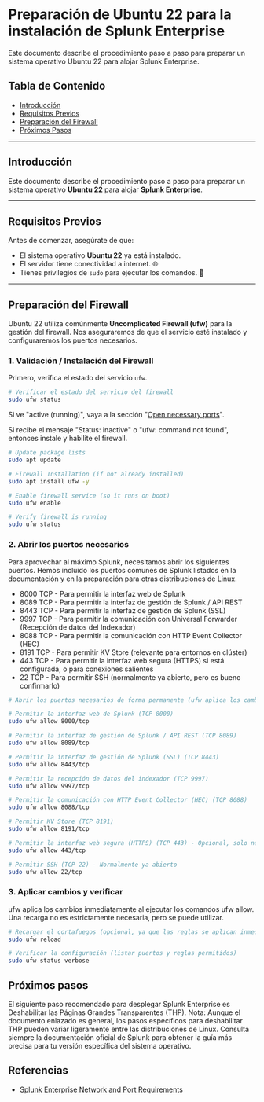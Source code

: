 # Preparación de Ubuntu 22 para la instalación de Splunk Enterprise

Este documento describe el procedimiento paso a paso para preparar un sistema operativo Ubuntu 22 para alojar Splunk Enterprise.

## Tabla de Contenido
- [Introducción](#introducción)
- [Requisitos Previos](#requisitos-previos)
- [Preparación del Firewall](#preparación-del-firewall)
- [Próximos Pasos](#próximos-pasos)

---

## Introducción
Este documento describe el procedimiento paso a paso para preparar un sistema operativo **Ubuntu 22** para alojar **Splunk Enterprise**.

---

## Requisitos Previos
Antes de comenzar, asegúrate de que:

* El sistema operativo **Ubuntu 22** ya está instalado.
* El servidor tiene conectividad a internet. 🌐
* Tienes privilegios de `sudo` para ejecutar los comandos. 🔑

---

## Preparación del Firewall
Ubuntu 22 utiliza comúnmente **Uncomplicated Firewall (ufw)** para la gestión del firewall. Nos aseguraremos de que el servicio esté instalado y configuraremos los puertos necesarios.

### 1. Validación / Instalación del Firewall
Primero, verifica el estado del servicio `ufw`.

```bash
# Verificar el estado del servicio del firewall
sudo ufw status
```

Si ve "active (running)", vaya a la sección "[Open necessary ports](#open-necessary-ports)".

Si recibe el mensaje "Status: inactive" o "ufw: command not found", entonces instale y habilite el firewall.

```bash
# Update package lists
sudo apt update

# Firewall Installation (if not already installed)
sudo apt install ufw -y

# Enable firewall service (so it runs on boot)
sudo ufw enable

# Verify firewall is running
sudo ufw status
```

### 2. Abrir los puertos necesarios

Para aprovechar al máximo Splunk, necesitamos abrir los siguientes puertos. Hemos incluido los puertos comunes de Splunk listados en la documentación y en la preparación para otras distribuciones de Linux.

* 8000 TCP - Para permitir la interfaz web de Splunk
* 8089 TCP - Para permitir la interfaz de gestión de Splunk / API REST
* 8443 TCP - Para permitir la interfaz de gestión de Splunk (SSL)
* 9997 TCP - Para permitir la comunicación con Universal Forwarder (Recepción de datos del Indexador)
* 8088 TCP - Para permitir la comunicación con HTTP Event Collector (HEC)
* 8191 TCP - Para permitir KV Store (relevante para entornos en clúster)
* 443 TCP - Para permitir la interfaz web segura (HTTPS) si está configurada, o para conexiones salientes
* 22 TCP - Para permitir SSH (normalmente ya abierto, pero es bueno confirmarlo)

``` bash
# Abrir los puertos necesarios de forma permanente (ufw aplica los cambios inmediatamente)

# Permitir la interfaz web de Splunk (TCP 8000)
sudo ufw allow 8000/tcp

# Permitir la interfaz de gestión de Splunk / API REST (TCP 8089)
sudo ufw allow 8089/tcp

# Permitir la interfaz de gestión de Splunk (SSL) (TCP 8443)
sudo ufw allow 8443/tcp

# Permitir la recepción de datos del indexador (TCP 9997)
sudo ufw allow 9997/tcp

# Permitir la comunicación con HTTP Event Collector (HEC) (TCP 8088)
sudo ufw allow 8088/tcp

# Permitir KV Store (TCP 8191)
sudo ufw allow 8191/tcp

# Permitir la interfaz web segura (HTTPS) (TCP 443) - Opcional, solo necesario si configura Splunk para HTTPS en el puerto 443
sudo ufw allow 443/tcp

# Permitir SSH (TCP 22) - Normalmente ya abierto
sudo ufw allow 22/tcp

```

### 3. Aplicar cambios y verificar

ufw aplica los cambios inmediatamente al ejecutar los comandos ufw allow. Una recarga no es estrictamente necesaria, pero se puede utilizar.

``` bash
# Recargar el cortafuegos (opcional, ya que las reglas se aplican inmediatamente)
sudo ufw reload

# Verificar la configuración (listar puertos y reglas permitidos)
sudo ufw status verbose
```

## Próximos pasos

El siguiente paso recomendado para desplegar Splunk Enterprise es Deshabilitar las Páginas Grandes Transparentes (THP).
Nota: Aunque el documento enlazado es general, los pasos específicos para deshabilitar THP pueden variar ligeramente entre las distribuciones de Linux. Consulta siempre la documentación oficial de Splunk para obtener la guía más precisa para tu versión específica del sistema operativo.


## Referencias

* [Splunk Enterprise Network and Port Requirements](https://docs.splunk.com/Documentation/Splunk/9.4.1/InheritedDeployment/Ports)
